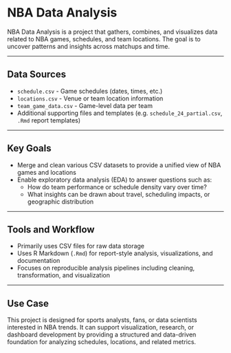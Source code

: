 # NBA Data Analysis

NBA Data Analysis is a project that gathers, combines, and visualizes data related to NBA games, schedules, and team locations. The goal is to uncover patterns and insights across matchups and time.

---

## Data Sources

- `schedule.csv` - Game schedules (dates, times, etc.)  
- `locations.csv` - Venue or team location information  
- `team_game_data.csv` - Game-level data per team  
- Additional supporting files and templates (e.g. `schedule_24_partial.csv`, `.Rmd` report templates)

---

## Key Goals

- Merge and clean various CSV datasets to provide a unified view of NBA games and locations  
- Enable exploratory data analysis (EDA) to answer questions such as:
  - How do team performance or schedule density vary over time?
  - What insights can be drawn about travel, scheduling impacts, or geographic distribution  

---

## Tools and Workflow

- Primarily uses CSV files for raw data storage  
- Uses R Markdown (`.Rmd`) for report-style analysis, visualizations, and documentation  
- Focuses on reproducible analysis pipelines including cleaning, transformation, and visualization  

---

## Use Case

This project is designed for sports analysts, fans, or data scientists interested in NBA trends. It can support visualization, research, or dashboard development by providing a structured and data-driven foundation for analyzing schedules, locations, and related metrics.
